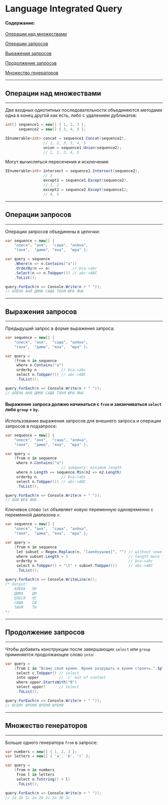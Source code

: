﻿# Language Integrated Query

#### Содержание: ####

[Операции над множествами]()

[Операции запросов]()

[Выражения запросов]()

[Продолжение запросов]()

[Множество генераторов]()
_______________________________________________________________________________
## Операции над множествами
_______________________________________________________________________________

Две входных однотипных последовательности объединяются методами одна в конец
другой как есть, либо с удалением дубликатов:
```c#
int[] sequence1 = new[] { 1, 2, 3 },
      sequence2 = new[] { 3, 4, 5 };

IEnumerable<int> concat = sequence1.Concat(sequence2),
                 // 1, 2, 3, 3, 4, 5
                 union = sequence1.Union(sequence2);
                 // 1, 2, 3, 4, 5
```
Могут вычисляться пересечения и исключения:
```c#
IEnumerable<int> intersect = sequence1.Intersect(sequence2),
                 // 3
                 except1 = sequence1.Except(sequence2),
                 // 1, 2
                 except2 = sequence2.Except(sequence1);
                 // 4, 5
```
_______________________________________________________________________________
## Операции запросов
_______________________________________________________________________________

Операции запросов объединены в цепочки:
```c#
var sequence = new[] {
    "олеся", "аня",  "саша", "алёна",
    "таня",  "дима", "яна",  "юра" };

var query = sequence
    .Where(n => n.Contains("а"))
    .OrderBy(n => n)          // bca->abc
    .Select(n => n.ToUpper()) // abc->ABC
    .ToList();

query.ForEach(n => Console.Write(n + " "));
// АЛЁНА АНЯ ДИМА САША ТАНЯ ЮРА ЯНА
```
_______________________________________________________________________________
## Выражения запросов
_______________________________________________________________________________

Предыдущий запрос в форме выражения запроса:
```c#
var sequence = new[] {
    "олеся", "аня",  "саша", "алёна",
    "таня",  "дима", "яна",  "юра" };

var query =
    (from n in sequence
     where n.Contains("а")
     orderby n           // bca->abc
     select n.ToUpper()) // abc->ABC
     .ToList();

query.ForEach(n => Console.Write(n + " "));
// АЛЁНА АНЯ ДИМА САША ТАНЯ ЮРА ЯНА
```
#### Выражение запроса должно начинаться с ```from``` и заканчиваться ```select``` либо ```group``` + ```by```. ####

Использование выражения запросов для внешнего запроса и операции запросов в
подзапросе:
```c#
var sequence = new[] {
    "олеся", "аня",  "саша", "алёна",
    "таня",  "дима", "яна",  "юра" };

var query =
    (from n in sequence
     where n.Contains("а")
                         // subquery: minimum length
     where n.Length == sequence.Min(n2 => n2.Length)
     orderby n           // bca->abc
     select n.ToUpper()) // abc->ABC
     .ToList();

query.ForEach(n => Console.Write(n + " "));
// АНЯ ЮРА ЯНА
```
Ключевое слово ```let``` объявляет новую переменную одновременно с переменной
диапазона ```n```:
```c#
var sequence = new[] {
    "олеся", "аня",  "саша", "алёна",
    "таня",  "дима", "яна",  "юра" };

var query =
    (from n in sequence
     let subset = Regex.Replace(n, "[аиеёоуыэюя]", "") // without vowels
     where subset.Length > 1                           // length more 1
     orderby n                                         // bca->abc
     select n.ToUpper() + "\t" + subset.ToUpper())     // abc->ABC
     .ToList();

query.ForEach(n => Console.WriteLine(n));
/* Output:
    АЛЁНА   ЛН
    ДИМА    ДМ
    ОЛЕСЯ   ЛС
    САША    СШ
    ТАНЯ    ТН
*/
```
_______________________________________________________________________________
## Продолжение запросов
_______________________________________________________________________________

Чтобы добавить конструкции после завершающих ```select``` или ```group``` применяется
продолжающее слово ```into```:
```c#
var query =
    (from c in "Всему своё время. Время разрушать и время строить.".Split(' ', '.')
     select c.ToUpper() // select
     into upper         // 'c' out of context
     where upper.StartsWith("В")
     select upper)      // select
     .ToList();

query.ForEach(n => Console.Write(n + " "));
// ВСЕМУ ВРЕМЯ ВРЕМЯ ВРЕМЯ
```
_______________________________________________________________________________
## Множество генераторов
_______________________________________________________________________________

Больше одного генератора ```from``` в запросе:
```c#
var numbers = new[] { 1, 2, 3 };
var letters = new[] { 'a', 'b', 'c' };

var query =
    (from n in numbers
     from l in letters
     select n.ToString() + l)
     .ToList();

query.ForEach(n => Console.Write(n + " "));
// 1a 1b 1c 2a 2b 2c 3a 3b 3c
```

